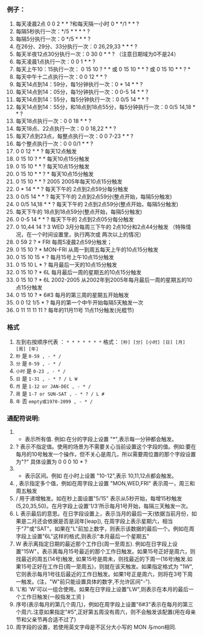 ### 例子：
1. 每天凌晨2点  0 0 2 * * ?和每天隔一小时 0 * */1 * * ?
2. 每隔5秒执行一次：*/5 * * * * ?
3. 每隔5分执行一次：0 */5 * * * ?
4. 在26分、29分、33分执行一次：0 26,29,33 * * * ?
5. 每天半夜12点30分执行一次：0 30 0 * * ? （注意日期域为0不是24）
6. 每天凌晨1点执行一次：0 0 1 * * ?
7. 每天上午10：15执行一次： 0 15 10 ? * * 或 0 15 10 * * ? 或 0 15 10 * * ? *
8. 每天中午十二点执行一次：0 0 12 * * ?
9. 每天14点到14：59分，每1分钟执行一次：0 * 14 * * ?
10. 每天14点到14：05分，每1分钟执行一次：0 0-5 14 * * ?
11. 每天14点到14：55分，每5分钟执行一次：0 0/5 14 * * ?
12. 每天14点到14：55分，和18点到18点55分，每5分钟执行一次：0 0/5 14,18 * * ?
13. 每天18点执行一次：0 0 18 * * ?
14. 每天18点、22点执行一次：0 0 18,22 * * ?
15. 每天7点到23点，每整点执行一次：0 0 7-23 * * ?
16. 每个整点执行一次：0 0 0/1 * * ?
17. 0 0 12 * * ? 每天12点触发 
18. 0 15 10 ? * * 每天10点15分触发 
19. 0 15 10 * * ? 每天10点15分触发 
20. 0 15 10 * * ? * 每天10点15分触发 
21. 0 15 10 * * ? 2005 2005年每天10点15分触发 
22. 0 * 14 * * ? 每天下午的 2点到2点59分每分触发 
23. 0 0/5 14 * * ? 每天下午的 2点到2点59分(整点开始，每隔5分触发) 
24. 0 0/5 14,18 * * ? 每天下午的 2点到2点59分(整点开始，每隔5分触发) 
25. 每天下午的 18点到18点59分(整点开始，每隔5分触发) 
26. 0 0-5 14 * * ? 每天下午的 2点到2点05分每分触发 
27. 0 10,44 14 ? 3 WED     3月分每周三下午的 2点10分和2点44分触发 （特殊情况，在一个时间设置里，执行两次或 两次以上的情况） 
28. 0 59 2 ? * FRI    每周5凌晨2点59分触发； 
29. 0 15 10 ? * MON-FRI 从周一到周五每天上午的10点15分触发 
30. 0 15 10 15 * ? 每月15号上午10点15分触发 
31. 0 15 10 L * ? 每月最后一天的10点15分触发 
32. 0 15 10 ? * 6L 每月最后一周的星期五的10点15分触发 
33. 0 15 10 ? * 6L 2002-2005 从2002年到2005年每月最后一周的星期五的10点15分触发 
34. 0 15 10 ? * 6#3 每月的第三周的星期五开始触发 
35. 0 0 12 1/5 * ? 每月的第一个中午开始每隔5天触发一次 
36. 0 11 11 11 11 ? 每年的11月11号 11点11分触发(光棍节)

### 格式
1. 左到右按顺序代表 ： `* * * * * * *` 格式： `[秒] [分] [小时] [日] [月] [周] [年]`
2. `秒`  是  `0-59 , - * /`
3. `分`  是  `0-59 , - * /`
4. `小时`  是  `0-23 , - * /`
5. `日`  是  `1-31 , - * ? / L W`
6. `月`  是  `1-12 or JAN-DEC , - * /`
7. `周`  是  `1-7 or SUN-SAT , - * ? / L #` 
8. `年`  否  `empty或1970-2099 , - * /`
### 通配符说明: 
1. * 表示所有值. 例如:在分的字段上设置 "*",表示每一分钟都会触发。 
2. ? 表示不指定值。使用的场景为不需要关心当前设置这个字段的值。例如:要在每月的10号触发一个操作，但不关心是周几，所以需要周位置的那个字段设置为"?" 具体设置为 0 0 0 10 * ? 
3. - 表示区间。例如 在小时上设置 "10-12",表示 10,11,12点都会触发。 
4. , 表示指定多个值，例如在周字段上设置 "MON,WED,FRI" 表示周一，周三和周五触发 
5. / 用于递增触发。如在秒上面设置"5/15" 表示从5秒开始，每增15秒触发(5,20,35,50)。在月字段上设置'1/3'所示每月1号开始，每隔三天触发一次。 
6. L 表示最后的意思。在日字段设置上，表示当月的最后一天(依据当前月份，如果是二月还会依据是否是润年[leap]), 在周字段上表示星期六，相当于"7"或"SAT"。如果在"L"前加上数字，则表示该数据的最后一个。例如在周字段上设置"6L"这样的格式,则表示“本月最后一个星期五" 
7. W 表示离指定日期的最近那个工作日(周一至周五). 例如在日字段上设置"15W"，表示离每月15号最近的那个工作日触发。如果15号正好是周六，则找最近的周五(14号)触发, 如果15号是周未，则找最近的下周一(16号)触发.如果15号正好在工作日(周一至周五)，则就在该天触发。如果指定格式为 "1W",它则表示每月1号往后最近的工作日触发。如果1号正是周六，则将在3号下周一触发。(注，"W"前只能设置具体的数字,不允许区间"-"). 
8. 'L'和 'W'可以一组合使用。如果在日字段上设置"LW",则表示在本月的最后一个工作日触发(一般指发工资 ) 
9. 序号(表示每月的第几个周几)，例如在周字段上设置"6#3"表示在每月的第三个周六.注意如果指定"#5",正好第五周没有周六，则不会触发该配置(用在母亲节和父亲节再合适不过了) 
10. 周字段的设置，若使用英文字母是不区分大小写的 MON 与mon相同. 
